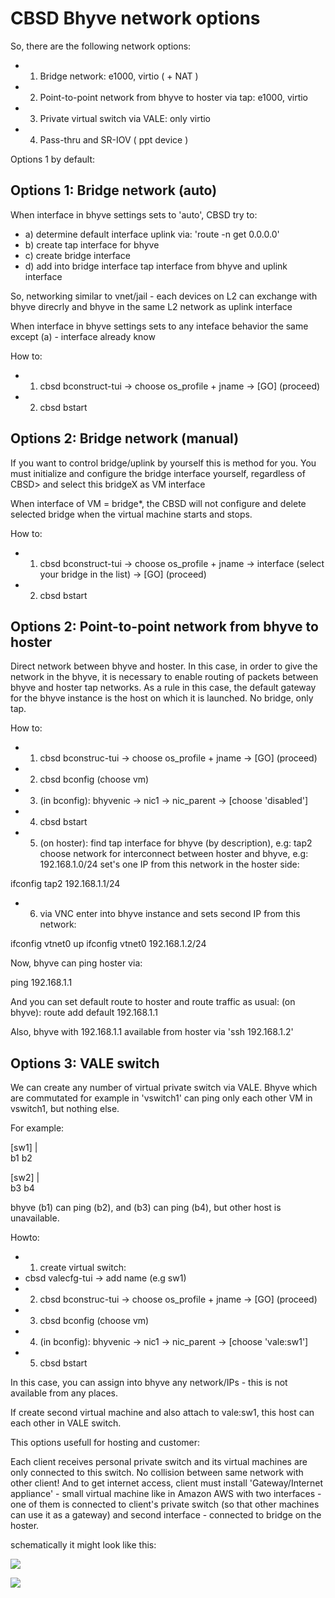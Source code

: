 # CBSD Bhyve network options

So, there are the following network options:

*  1) Bridge network: e1000, virtio ( + NAT )
*  2) Point-to-point network from bhyve to hoster via tap: e1000, virtio
*  3) Private virtual switch via VALE: only virtio
*  4) Pass-thru and SR-IOV ( ppt device )

Options 1 by default:

## Options 1: Bridge network (auto)

When interface in bhyve settings sets to 'auto', CBSD try to:

*  a) determine default interface uplink via: 'route -n get 0.0.0.0'
*  b) create tap interface for bhyve
*  c) create bridge interface
*  d) add into bridge interface tap interface from bhyve and uplink interface

 So, networking similar to vnet/jail - each devices on L2 can exchange with bhyve direcrly and bhyve in the same L2 network as uplink interface

When interface in bhyve settings sets to any inteface behavior the same except (a) - interface already know

How to:

* 1) cbsd bconstruct-tui -> choose os_profile + jname -> [GO] (proceed)
* 2) cbsd bstart

## Options 2: Bridge network (manual)

If you want to control bridge/uplink by yourself this is method for you. You must initialize and configure the bridge interface yourself, regardless of CBSD> and select this bridgeX as VM interface

When interface of VM = bridge*, the CBSD will not configure and delete selected bridge when the virtual machine starts and stops.

How to:

* 1) cbsd bconstruct-tui -> choose os_profile + jname -> interface (select your bridge in the list) -> [GO] (proceed)
* 2) cbsd bstart

## Options 2: Point-to-point network from bhyve to hoster

 Direct network between bhyve and hoster. In this case, in order to give the network in the bhyve, it is necessary to enable routing of packets between bhyve and hoster tap networks. As a rule in this case, the default gateway for the bhyve instance is the host on which it is launched. No bridge, only tap.

How to:

*  1) cbsd bconstruc-tui -> choose os_profile + jname -> [GO] (proceed)
*  2) cbsd bconfig (choose vm)
*  3) (in bconfig): bhyvenic -> nic1 -> nic_parent -> [choose 'disabled']
*  4) cbsd bstart
*  5) (on hoster):
  find tap interface for bhyve (by description), e.g: tap2
  choose network for interconnect between hoster and bhyve, e.g:
  192.168.1.0/24
  set's one IP from this network in the hoster side:

  ifconfig tap2 192.168.1.1/24
*  6) via VNC enter into bhyve instance and sets second IP from this network:

  ifconfig vtnet0 up
  ifconfig vtnet0 192.168.1.2/24

  Now, bhyve can ping hoster via:

  ping 192.168.1.1

  And you can set default route to hoster and route traffic as usual:
  (on bhyve):
  route add default 192.168.1.1

  Also, bhyve with 192.168.1.1 available from hoster via 'ssh 192.168.1.2'

## Options 3: VALE switch

 We can create any number of virtual private switch via VALE. Bhyve which are commutated for example in 'vswitch1' can ping only each other VM in vswitch1, but nothing else.

For example:

[sw1]
|   \
b1   b2


[sw2]
|   \
b3   b4

bhyve (b1) can ping (b2), and (b3) can ping (b4), but other host is unavailable.

Howto:

*  1) create virtual switch:
*  cbsd valecfg-tui -> add name (e.g sw1)
*  2) cbsd bconstruc-tui -> choose os_profile + jname -> [GO] (proceed)
*  3) cbsd bconfig (choose vm)
*  4) (in bconfig): bhyvenic -> nic1 -> nic_parent -> [choose 'vale:sw1']
*  5) cbsd bstart

In this case, you can assign into bhyve any network/IPs - this is not available from any places.

If create second virtual machine and also attach to vale:sw1, this host can each other in VALE switch.

This options usefull for hosting and customer:

Each client receives personal private switch and its virtual machines are only connected to this switch. No collision between same network with other client! And to get internet access, client must install 'Gateway/Internet appliance' - small virtual machine like in Amazon AWS with two interfaces - one of them is connected to client's private switch (so that other machines can use it as a gateway) and second interface - connected to bridge on the hoster.

schematically it might look like this:

![](/img/cbsd_netopt1.png)

![](/img/cbsd_netopt2.png)

